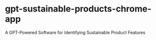 # gpt-sustainable-products-chrome-app
A GPT-Powered Software for Identifying Sustainable Product Features
